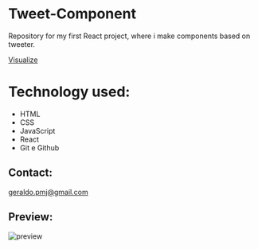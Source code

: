 # Tweet-Component

Repository for my first React project, where i make components based on tweeter.

[Visualize](https://geraldopmj.github.io/Tweet-Component/)

# Technology used:

- HTML
- CSS
- JavaScript
- React
- Git e Github

## Contact:

geraldo.pmj@gmail.com

## Preview:

![preview](./preview.png)
